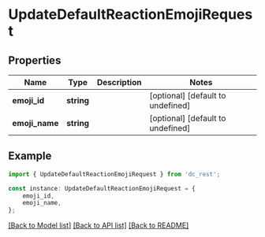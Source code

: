# UpdateDefaultReactionEmojiRequest


## Properties

Name | Type | Description | Notes
------------ | ------------- | ------------- | -------------
**emoji_id** | **string** |  | [optional] [default to undefined]
**emoji_name** | **string** |  | [optional] [default to undefined]

## Example

```typescript
import { UpdateDefaultReactionEmojiRequest } from 'dc_rest';

const instance: UpdateDefaultReactionEmojiRequest = {
    emoji_id,
    emoji_name,
};
```

[[Back to Model list]](../README.md#documentation-for-models) [[Back to API list]](../README.md#documentation-for-api-endpoints) [[Back to README]](../README.md)
